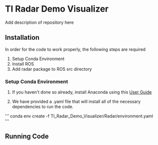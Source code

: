 # TI Radar Demo Visualizer

Add description of repository here

## Installation
In order for the code to work properly, the following steps are required
1. Setup Conda Environment
2. Install ROS
3. Add radar package to ROS src directory

### Setup Conda Environment
1. If you haven't done so already, install Anaconda using this [User Guide](https://docs.conda.io/projects/conda/en/latest/user-guide/install/index.html)

2. We have provided a .yaml file that will install all of the necessary dependencies to run the code. 

'''
    conda env create -f TI_Radar_Demo_Visualizer/Radar/environment.yaml
'''

## Running Code